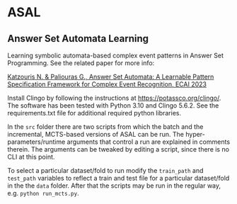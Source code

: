 # ASAL
Answer Set Automata Learning
----------------------------

Learning symbolic automata-based complex event patterns in Answer Set Programming. See the related paper for more info:

[Katzouris N. & Paliouras G., Answer Set Automata: A Learnable Pattern Specification Framework for Complex Event Recognition, ECAI 2023](https://cer.iit.demokritos.gr/publications/papers/2023/katz_2023.pdf)

Install Clingo by following the instructions at https://potassco.org/clingo/. The software has been tested with Python 3.10 and Clingo 5.6.2. See the requirements.txt file for additional required python libraries.

In the ```src``` folder there are two scripts from which the batch and the incremental, MCTS-based versions of ASAL can be run. The hyper-parameters/runtime arguments that control a run are explained in comments therein. The arguments can be tweaked by editing a script, since there is no CLI at this point. 

To select a particular dataset/fold to run modify the ```train_path``` and ```test_path``` variables to reflect a train and test file for a particular dataset/fold in the the ```data``` folder. After that the scripts may be run in the regular way, e.g. ```python run_mcts.py```.
<!---
To use RPNI/EDSM the LearnLib library is required: https://learnlib.de/. Follow the instructions to install the software. Then use the ```to_rpni``` method in ```src/asal/auxils.py``` to convert the input seqs to RPNI format, by providing the path to a train/test file and follow the LearnLib instructions to run the respective methods (rpni/edsm).
--->
